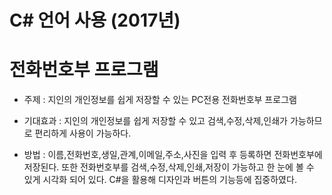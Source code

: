 # C# 언어 사용 (2017년)

# 전화번호부 프로그램
  - 주제 : 지인의 개인정보를 쉽게 저장할 수 있는 PC전용 전화번호부 프로그램
  
  - 기대효과 : 지인의 개인정보를 쉽게 저장할 수 있고 검색,수정,삭제,인쇄가 가능하므로
               편리하게 사용이 가능하다.
               
  - 방법 : 이름,전화번호,생일,관계,이메일,주소,사진을 입력 후 등록하면 전화번호부에 저장된다.
           또한 전화번호부를 검색,수정,삭제,인쇄,저장이 가능하고 한 눈에 볼 수 있게 시각화 되어
           있다. C#을 활용해 디자인과 버튼의 기능등에 집중하였다.
